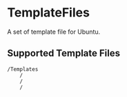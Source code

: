 # TemplateFiles
A set of template file for Ubuntu.

## Supported Template Files
```
/Templates
    /
    /
    /
```

